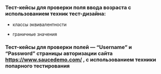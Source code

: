 ### Тест-кейсы для проверки поля ввода возраста с использованием техник тест-дизайна:

- классы эквивалентности

- граничные значения


### Тест-кейсы для проверки полей — “Username” и “Password” страницы авторизации сайта https://www.saucedemo.com/ ,  с использованием техники попарного тестирования
